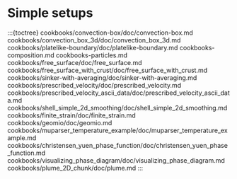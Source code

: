# Simple setups


:::{toctree}
cookbooks/convection-box/doc/convection-box.md
cookbooks/convection_box_3d/doc/convection_box_3d.md
cookbooks/platelike-boundary/doc/platelike-boundary.md
cookbooks-composition.md
cookbooks-particles.md
cookbooks/free_surface/doc/free_surface.md
cookbooks/free_surface_with_crust/doc/free_surface_with_crust.md
cookbooks/sinker-with-averaging/doc/sinker-with-averaging.md
cookbooks/prescribed_velocity/doc/prescribed_velocity.md
cookbooks/prescribed_velocity_ascii_data/doc/prescribed_velocity_ascii_data.md
cookbooks/shell_simple_2d_smoothing/doc/shell_simple_2d_smoothing.md
cookbooks/finite_strain/doc/finite_strain.md
cookbooks/geomio/doc/geomio.md
cookbooks/muparser_temperature_example/doc/muparser_temperature_example.md
cookbooks/christensen_yuen_phase_function/doc/christensen_yuen_phase_function.md
cookbooks/visualizing_phase_diagram/doc/visualizing_phase_diagram.md
cookbooks/plume_2D_chunk/doc/plume.md
:::

